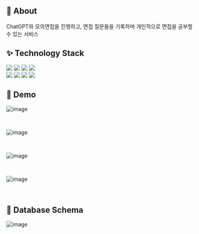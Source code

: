 ## 🎠 About
ChatGPT와 모의면접을 진행하고, 면접 질문들을 기록하며 개인적으로 면접을 공부할 수 있는 서비스

## ✨ Technology Stack

<img src="https://img.shields.io/badge/Spring Boot-6DB33F?style=plastic-square&logo=Spring Boot&logoColor=white"/> <img src="https://img.shields.io/badge/JAVA%2017-%23007396"> <img src="https://img.shields.io/badge/Spring Security-6DB33F?style=plastic-square&logo=Spring Security&logoColor=white"/> <img src="https://img.shields.io/badge/Thymeleaf-005F0F?style=plastic-square&logo=Thymeleaf&logoColor=white">
<br>
<img src="https://img.shields.io/badge/Gradle-02303A?style=plastic-square&logo=Gradle&logoColor=white"/> <img src="https://img.shields.io/badge/Session-000000?style=plastic-square&logo=Session&logoColor=white"> <img src="https://img.shields.io/badge/MySQL-4479A1?style=plastic-square&logo=MySQL&logoColor=white"> <img src="https://img.shields.io/badge/Redis-DC382D?style=plastic-square&logo=redis&logoColor=white">

## 👀 Demo
![image](https://github.com/Jang990/Gpterview/assets/88225377/51cdd10b-8066-4880-96bf-0cc93febcaf6)


<br>

![image](https://github.com/Jang990/Gpterview/assets/88225377/02901810-0598-4e5a-b7f1-c93964c0fb7c)


<br>

![image](https://github.com/Jang990/Gpterview/assets/88225377/c14e79cb-6a21-478e-832f-e560cccbd42f)


<br>

![image](https://github.com/Jang990/Gpterview/assets/88225377/ae8b015c-73b0-4b4e-9f10-c1084b7a79b3)


<br>

## 📃 Database Schema

![image](https://github.com/Jang990/Gpterview/assets/88225377/b59ec8bf-cf72-4e1d-a679-da02ef0e9045)



<br>
